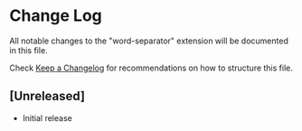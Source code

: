 # Change Log

All notable changes to the "word-separator" extension will be documented in this file.

Check [Keep a Changelog](http://keepachangelog.com/) for recommendations on how to structure this file.

## [Unreleased]

- Initial release